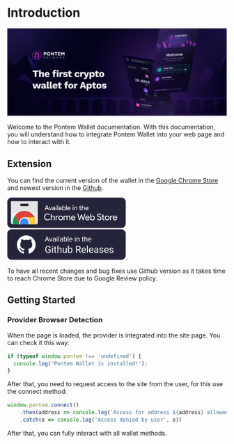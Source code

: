 # Introduction

![Pontem Wallet](/assets/wallet-promo.png "Pontem Wallet")

Welcome to the Pontem Wallet documentation. With this documentation, you will understand how to integrate Pontem Wallet into your web page and how to interact with it.

## Extension

You can find the current version of the wallet in the [Google Chrome Store](https://chrome.google.com/webstore/detail/pontem-wallet/phkbamefinggmakgklpkljjmgibohnba) and newest version in the [Github](https://github.com/pontem-network/pontem-wallet/releases). 

[![Download From Chrome Store](/assets/chrome-store.png "Download From Chrome Store")](https://chrome.google.com/webstore/detail/pontem-wallet/phkbamefinggmakgklpkljjmgibohnba) [![Download From Github](/assets/github-store.png "Download From Github")](https://github.com/pontem-network/pontem-wallet/releases).


To have all recent changes and bug fixes use Github version as it takes time to reach Chrome Store due to Google Review policy.

## Getting Started

### Provider Browser Detection

When the page is loaded, the provider is integrated into the site page. You can check it this way:

```js
if (typeof window.pontem !== 'undefined') {
  console.log('Pontem Wallet is installed!');
}
```

After that, you need to request access to the site from the user, for this use the connect method:

```js
window.pontem.connect()
    .then(address => console.log(`Access for address ${address} allowed by user`))
    .catch(e => console.log('Access denied by user', e))
```

After that, you can fully interact with all wallet methods.

